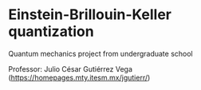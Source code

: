 # Einstein-Brillouin-Keller quantization
Quantum mechanics project from undergraduate school

Professor: Julio César Gutiérrez Vega (https://homepages.mty.itesm.mx/jgutierr/)
